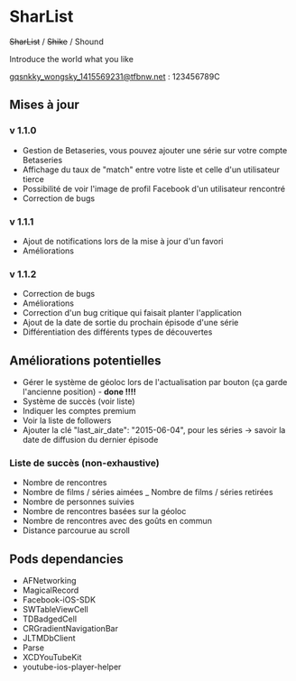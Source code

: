 SharList
========

~~SharList~~ / ~~Shike~~ / Shound

Introduce the world what you like


gqsnkky_wongsky_1415569231@tfbnw.net : 123456789C

## Mises à jour

### v 1.1.0

- Gestion de Betaseries, vous pouvez ajouter une série sur votre compte Betaseries
- Affichage du taux de "match" entre votre liste et celle d'un utilisateur tierce
- Possibilité de voir l'image de profil Facebook d'un utilisateur rencontré
- Correction de bugs

### v 1.1.1

- Ajout de notifications lors de la mise à jour d'un favori
- Améliorations

### v 1.1.2

- Correction de bugs
- Améliorations
- Correction d'un bug critique qui faisait planter l'application
- Ajout de la date de sortie du prochain épisode d'une série
- Différentiation des différents types de découvertes



## Améliorations potentielles
- Gérer le système de géoloc lors de l'actualisation par bouton (ça garde l'ancienne position) - **done !!!!**
- Système de succès (voir liste)
- Indiquer les comptes premium
- Voir la liste de followers
- Ajouter la clé     "last_air_date": "2015-06-04", pour les séries -> savoir la date de diffusion du dernier épisode


### Liste de succès (non-exhaustive)
- Nombre de rencontres
- Nombre de films / séries aimées
_ Nombre de films / séries retirées
- Nombre de personnes suivies
- Nombre de rencontres basées sur la géoloc
- Nombre de rencontres avec des goûts en commun
- Distance parcourue au scroll

## Pods dependancies

- AFNetworking
- MagicalRecord
- Facebook-iOS-SDK
- SWTableViewCell
- TDBadgedCell
- CRGradientNavigationBar
- JLTMDbClient
- Parse
- XCDYouTubeKit
- youtube-ios-player-helper